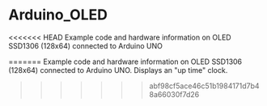 # Arduino_OLED
<<<<<<< HEAD
Example code and hardware information on OLED SSD1306 (128x64) connected to Arduino UNO

=======
Example code and hardware information on OLED SSD1306 (128x64) connected to Arduino UNO.  Displays an "up time" clock.
>>>>>>> abf98cf5ace46c51b1984171d7b48a66030f7d26
